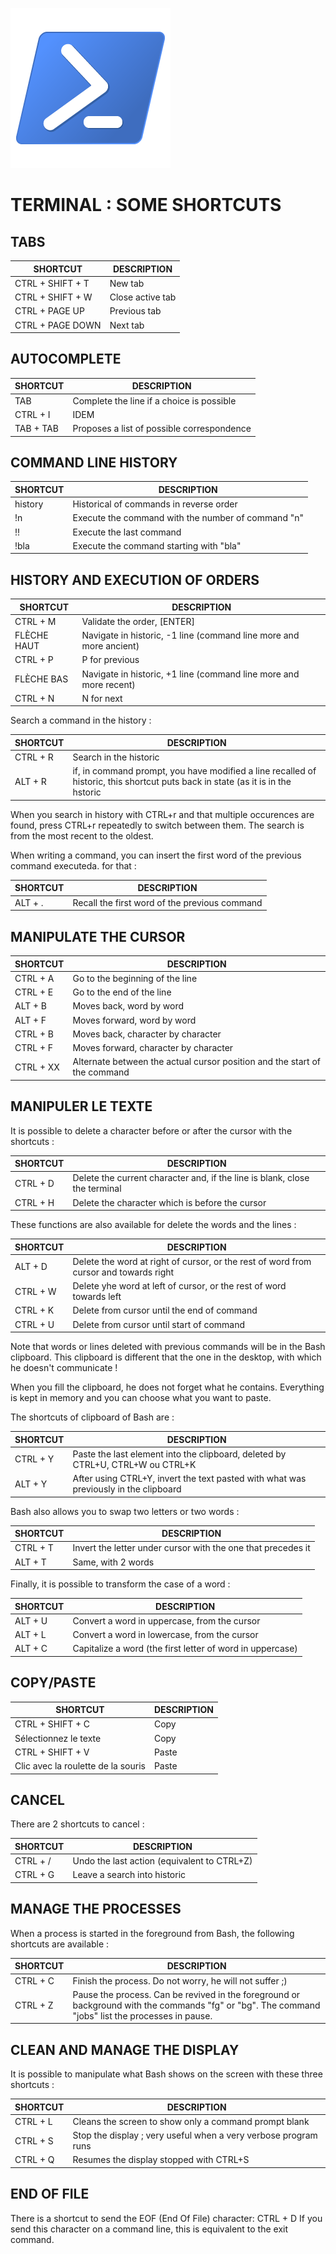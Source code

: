 ![Logo](img/PowerShell_5.0_icon.png)
# TERMINAL : SOME SHORTCUTS 
## TABS 
| SHORTCUT | DESCRIPTION |
| --- | --- |
|CTRL + SHIFT + T	|New tab|
|CTRL + SHIFT + W	|Close active tab|
|CTRL + PAGE UP		|Previous tab|
|CTRL + PAGE DOWN	|Next tab|

## AUTOCOMPLETE
| SHORTCUT | DESCRIPTION |
| --- | --- |
|TAB			|Complete the line if a choice is possible|
|CTRL + I		|IDEM|
|TAB + TAB		|Proposes a list of possible correspondence|

## COMMAND LINE HISTORY
| SHORTCUT | DESCRIPTION |
| --- | --- |
|history		|Historical of commands in reverse order|
|!n			|Execute the command with the number of command "n"|
|!!			|Execute the last command|
|!bla			|Execute the command starting with "bla"|

## HISTORY AND EXECUTION OF ORDERS
| SHORTCUT | DESCRIPTION |
| --- | --- |
|CTRL + M		|Validate the order, [ENTER]|
|FLÈCHE HAUT		|Navigate in historic, -1 line (command line more and more ancient)
|CTRL + P		|P for previous|
|FLÈCHE BAS		|Navigate in historic, +1 line (command line more and more recent)|
|CTRL + N		|N for next|

Search a command in the history :

| SHORTCUT | DESCRIPTION |
| --- | --- |
|CTRL + R		|Search in the historic|
|ALT + R		|if, in command prompt, you have modified a line recalled of historic, this shortcut puts back in state (as it is in the hstoric|

When you search in history with CTRL+r and that multiple occurences are found, press CTRL+r repeatedly to switch between them. The search is from the most recent to the oldest.

When writing a command, you can insert the first word of the previous command executeda. for that :

| SHORTCUT | DESCRIPTION |
| --- | --- |
|ALT + .		|Recall the first word of the previous command|

## MANIPULATE THE CURSOR
| SHORTCUT | DESCRIPTION |
| --- | --- |
|CTRL + A		|Go to the beginning of the line|
|CTRL + E		|Go to the end of the line|
|ALT + B		|Moves back, word by word|
|ALT + F		|Moves forward, word by word|
|CTRL + B		|Moves back, character by character|
|CTRL + F		|Moves forward, character by character|
|CTRL + XX		|Alternate between the actual cursor position and the start of the command|

## MANIPULER LE TEXTE
It is possible to delete a character before or after the cursor with the shortcuts :

| SHORTCUT | DESCRIPTION |
| --- | --- |
|CTRL + D		|Delete the current character and, if the line is blank, close the terminal|
|CTRL + H		|Delete the character which is before the cursor|

These functions are also available for delete the words and the lines :

| SHORTCUT | DESCRIPTION |
| --- | --- |
|ALT + D		|Delete the word at right of cursor, or the rest of word from cursor and towards right|
|CTRL + W		|Delete yhe word at left of cursor, or the rest of word towards left|
|CTRL + K		|Delete from cursor until the end of command|
|CTRL + U		|Delete from cursor until start of command|

Note that words or lines deleted with previous commands will be in the Bash clipboard.
This clipboard is different that the one in the desktop, with which he doesn't communicate !

When you fill the clipboard, he does not forget what he contains. Everything is kept in memory and you can choose what you want to paste. 

The shortcuts of clipboard of Bash are :

| SHORTCUT | DESCRIPTION |
| --- | --- |
|CTRL + Y		|Paste the last element into the clipboard, deleted by CTRL+U, CTRL+W ou CTRL+K|
|ALT + Y		|After using CTRL+Y, invert the text pasted with what was previously in the clipboard|

Bash also allows you to swap two letters or two words :

| SHORTCUT | DESCRIPTION |
| --- | --- |
|CTRL + T		|Invert the letter under cursor with the one that precedes it|
|ALT + T		|Same, with 2 words|

Finally, it is possible to transform the case of a word :

| SHORTCUT | DESCRIPTION |
| --- | --- |
|ALT + U		|Convert a word in uppercase, from the cursor|
|ALT + L		|Convert a word in lowercase, from the cursor|
|ALT + C		|Capitalize a word (the first letter of word in uppercase)|

## COPY/PASTE
| SHORTCUT | DESCRIPTION |
| --- | --- |
|CTRL + SHIFT + C	|Copy|
|Sélectionnez le texte	|Copy|
|CTRL + SHIFT + V			|Paste|
|Clic avec la roulette de la souris	|Paste|

## CANCEL 

There are 2 shortcuts to cancel :

| SHORTCUT | DESCRIPTION |
| --- | --- |
|CTRL + /		|Undo the last action (equivalent to CTRL+Z)|
|CTRL + G		|Leave a search into historic|

## MANAGE THE PROCESSES
When a process is started in the foreground from Bash, the following shortcuts are available :

| SHORTCUT | DESCRIPTION |
| --- | --- |
|CTRL + C		|Finish the process. Do not worry, he will not suffer ;)|
|CTRL + Z		|Pause the process. Can be revived in the foreground or background with the commands "fg" or "bg". The command "jobs" list the processes in pause.|

## CLEAN AND MANAGE THE DISPLAY
It is possible to manipulate what Bash shows on the screen with these three shortcuts :

| SHORTCUT | DESCRIPTION |
| --- | --- |
|CTRL + L		|Cleans the screen to show only a command prompt blank|
|CTRL + S		|Stop the display ; very useful when a very verbose program runs|
|CTRL + Q		|Resumes the display stopped with CTRL+S|

## END OF FILE
There is a shortcut to send the EOF (End Of File) character: CTRL + D
If you send this character on a command line, this is equivalent to the exit command.


